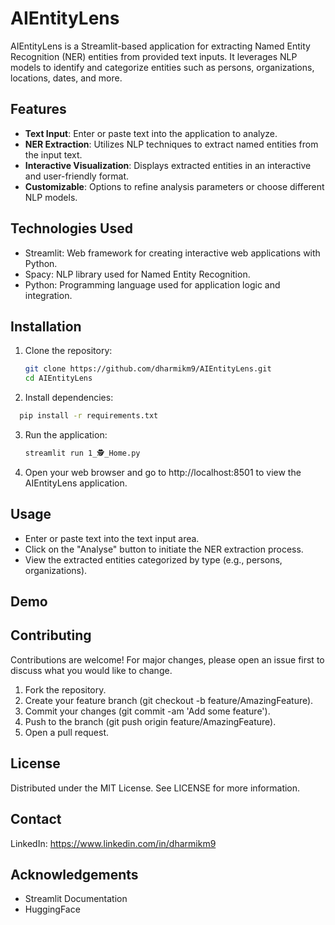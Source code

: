 # AIEntityLens

AIEntityLens is a Streamlit-based application for extracting Named Entity Recognition (NER) entities from provided text inputs. It leverages NLP models to identify and categorize entities such as persons, organizations, locations, dates, and more.

## Features

- **Text Input**: Enter or paste text into the application to analyze.
- **NER Extraction**: Utilizes NLP techniques to extract named entities from the input text.
- **Interactive Visualization**: Displays extracted entities in an interactive and user-friendly format.
- **Customizable**: Options to refine analysis parameters or choose different NLP models.

## Technologies Used

- Streamlit: Web framework for creating interactive web applications with Python.
- Spacy: NLP library used for Named Entity Recognition.
- Python: Programming language used for application logic and integration.

## Installation

1. Clone the repository:

   ```bash
   git clone https://github.com/dharmikm9/AIEntityLens.git
   cd AIEntityLens

2. Install dependencies:
 ```bash
   pip install -r requirements.txt
  ````

3. Run the application:
   ```bash
   streamlit run 1_🕵️_Home.py
   ```

4. Open your web browser and go to http://localhost:8501 to view the AIEntityLens application.


## Usage
- Enter or paste text into the text input area.
- Click on the "Analyse" button to initiate the NER extraction process.
- View the extracted entities categorized by type (e.g., persons, organizations).

## Demo

## Contributing
Contributions are welcome! For major changes, please open an issue first to discuss what you would like to change.

1. Fork the repository.
2. Create your feature branch (git checkout -b feature/AmazingFeature).
3. Commit your changes (git commit -am 'Add some feature').
4. Push to the branch (git push origin feature/AmazingFeature).
5. Open a pull request.

## License
Distributed under the MIT License. See LICENSE for more information.

## Contact

LinkedIn: https://www.linkedin.com/in/dharmikm9

## Acknowledgements
- Streamlit Documentation
- HuggingFace
   